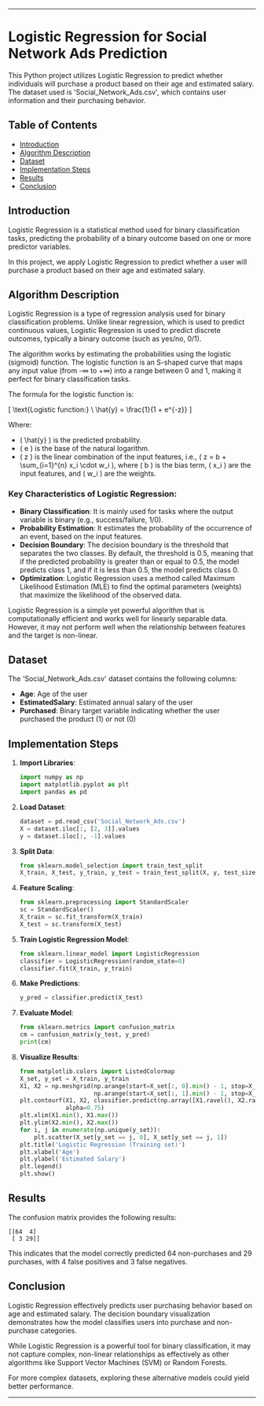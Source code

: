 

---

# Logistic Regression for Social Network Ads Prediction

This Python project utilizes Logistic Regression to predict whether individuals will purchase a product based on their age and estimated salary. The dataset used is 'Social_Network_Ads.csv', which contains user information and their purchasing behavior.

## Table of Contents

- [Introduction](#introduction)
- [Algorithm Description](#algorithm-description)
- [Dataset](#dataset)
- [Implementation Steps](#implementation-steps)
- [Results](#results)
- [Conclusion](#conclusion)

## Introduction

Logistic Regression is a statistical method used for binary classification tasks, predicting the probability of a binary outcome based on one or more predictor variables.

In this project, we apply Logistic Regression to predict whether a user will purchase a product based on their age and estimated salary.

## Algorithm Description

Logistic Regression is a type of regression analysis used for binary classification problems. Unlike linear regression, which is used to predict continuous values, Logistic Regression is used to predict discrete outcomes, typically a binary outcome (such as yes/no, 0/1). 

The algorithm works by estimating the probabilities using the logistic (sigmoid) function. The logistic function is an S-shaped curve that maps any input value (from -∞ to +∞) into a range between 0 and 1, making it perfect for binary classification tasks. 

The formula for the logistic function is:

\[
\text{Logistic function:} \ \hat{y} = \frac{1}{1 + e^{-z}}
\]

Where:
- \( \hat{y} \) is the predicted probability.
- \( e \) is the base of the natural logarithm.
- \( z \) is the linear combination of the input features, i.e., \( z = b + \sum_{i=1}^{n} x_i \cdot w_i \), where \( b \) is the bias term, \( x_i \) are the input features, and \( w_i \) are the weights.

### Key Characteristics of Logistic Regression:
- **Binary Classification**: It is mainly used for tasks where the output variable is binary (e.g., success/failure, 1/0).
- **Probability Estimation**: It estimates the probability of the occurrence of an event, based on the input features.
- **Decision Boundary**: The decision boundary is the threshold that separates the two classes. By default, the threshold is 0.5, meaning that if the predicted probability is greater than or equal to 0.5, the model predicts class 1, and if it is less than 0.5, the model predicts class 0.
- **Optimization**: Logistic Regression uses a method called Maximum Likelihood Estimation (MLE) to find the optimal parameters (weights) that maximize the likelihood of the observed data.

Logistic Regression is a simple yet powerful algorithm that is computationally efficient and works well for linearly separable data. However, it may not perform well when the relationship between features and the target is non-linear.

## Dataset

The 'Social_Network_Ads.csv' dataset contains the following columns:

- **Age**: Age of the user
- **EstimatedSalary**: Estimated annual salary of the user
- **Purchased**: Binary target variable indicating whether the user purchased the product (1) or not (0)

## Implementation Steps

1. **Import Libraries**:
   ```python
   import numpy as np
   import matplotlib.pyplot as plt
   import pandas as pd
   ```

2. **Load Dataset**:
   ```python
   dataset = pd.read_csv('Social_Network_Ads.csv')
   X = dataset.iloc[:, [2, 3]].values
   y = dataset.iloc[:, -1].values
   ```

3. **Split Data**:
   ```python
   from sklearn.model_selection import train_test_split
   X_train, X_test, y_train, y_test = train_test_split(X, y, test_size=0.25, random_state=0)
   ```

4. **Feature Scaling**:
   ```python
   from sklearn.preprocessing import StandardScaler
   sc = StandardScaler()
   X_train = sc.fit_transform(X_train)
   X_test = sc.transform(X_test)
   ```

5. **Train Logistic Regression Model**:
   ```python
   from sklearn.linear_model import LogisticRegression
   classifier = LogisticRegression(random_state=0)
   classifier.fit(X_train, y_train)
   ```

6. **Make Predictions**:
   ```python
   y_pred = classifier.predict(X_test)
   ```

7. **Evaluate Model**:
   ```python
   from sklearn.metrics import confusion_matrix
   cm = confusion_matrix(y_test, y_pred)
   print(cm)
   ```

8. **Visualize Results**:
   ```python
   from matplotlib.colors import ListedColormap
   X_set, y_set = X_train, y_train
   X1, X2 = np.meshgrid(np.arange(start=X_set[:, 0].min() - 1, stop=X_set[:, 0].max() + 1, step=0.01),
                        np.arange(start=X_set[:, 1].min() - 1, stop=X_set[:, 1].max() + 1, step=0.01))
   plt.contourf(X1, X2, classifier.predict(np.array([X1.ravel(), X2.ravel()]).T).reshape(X1.shape),
                alpha=0.75)
   plt.xlim(X1.min(), X1.max())
   plt.ylim(X2.min(), X2.max())
   for i, j in enumerate(np.unique(y_set)):
       plt.scatter(X_set[y_set == j, 0], X_set[y_set == j, 1])
   plt.title('Logistic Regression (Training set)')
   plt.xlabel('Age')
   plt.ylabel('Estimated Salary')
   plt.legend()
   plt.show()
   ```

## Results

The confusion matrix provides the following results:

```
[[64  4]
 [ 3 29]]
```

This indicates that the model correctly predicted 64 non-purchases and 29 purchases, with 4 false positives and 3 false negatives.

## Conclusion

Logistic Regression effectively predicts user purchasing behavior based on age and estimated salary. The decision boundary visualization demonstrates how the model classifies users into purchase and non-purchase categories.

While Logistic Regression is a powerful tool for binary classification, it may not capture complex, non-linear relationships as effectively as other algorithms like Support Vector Machines (SVM) or Random Forests.

For more complex datasets, exploring these alternative models could yield better performance.

---

